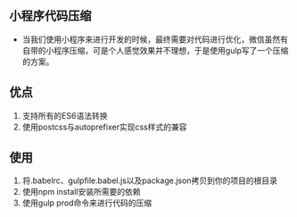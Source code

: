 ## 小程序代码压缩
- 当我们使用小程序来进行开发的时候，最终需要对代码进行优化，微信虽然有自带的小程序压缩，可是个人感觉效果并不理想，于是使用gulp写了一个压缩的方案。

## 优点
1. 支持所有的ES6语法转换
2. 使用postcss与autoprefixer实现css样式的兼容

## 使用
1. 将.babelrc、gulpfile.babel.js以及package.json拷贝到你的项目的根目录
2. 使用npm install安装所需要的依赖
3. 使用gulp prod命令来进行代码的压缩